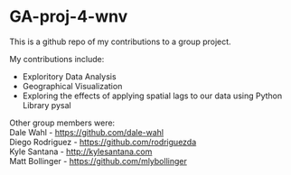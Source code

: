 # GA-proj-4-wnv
This is a github repo of my contributions to a group project.

My contributions include:
- Exploritory Data Analysis
- Geographical Visualization
- Exploring the effects of applying spatial lags to our data using Python Library pysal

Other group members were:<br>
Dale Wahl - https://github.com/dale-wahl<br>
Diego Rodriguez - https://github.com/rodriguezda<br>
Kyle Santana - http://kylesantana.com<br>
Matt Bollinger - https://github.com/mlybollinger
